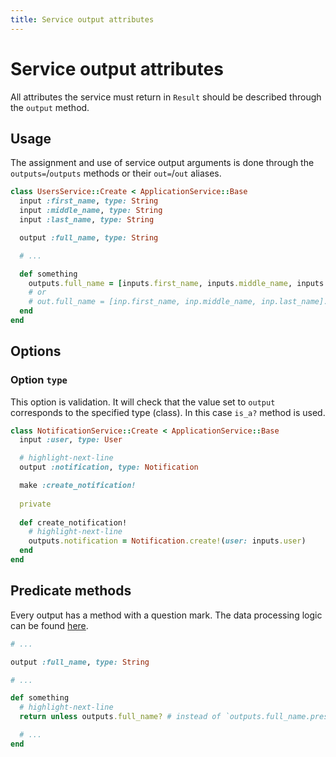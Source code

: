 ```yaml
---
title: Service output attributes
---
```


# Service output attributes

All attributes the service must return in `Result` should be described through the `output` method.

## Usage

The assignment and use of service output arguments is done through the `outputs=`/`outputs` methods or their `out=`/`out` aliases.

```ruby
class UsersService::Create < ApplicationService::Base
  input :first_name, type: String
  input :middle_name, type: String
  input :last_name, type: String

  output :full_name, type: String

  # ...

  def something
    outputs.full_name = [inputs.first_name, inputs.middle_name, inputs.last_name].compact.join(" ")
    # or
    # out.full_name = [inp.first_name, inp.middle_name, inp.last_name].compact.join(" ")
  end
end
```

## Options

### Option `type`

This option is validation.
It will check that the value set to `output` corresponds to the specified type (class).
In this case `is_a?` method is used.

```ruby
class NotificationService::Create < ApplicationService::Base
  input :user, type: User

  # highlight-next-line
  output :notification, type: Notification

  make :create_notification!
  
  private
  
  def create_notification!
    # highlight-next-line
    outputs.notification = Notification.create!(user: inputs.user)
  end
end
```

## Predicate methods

Every output has a method with a question mark.
The data processing logic can be found [here](https://github.com/servactory/servactory/blob/main/lib/servactory/utils.rb#L39-L52).

```ruby
# ...

output :full_name, type: String

# ...

def something
  # highlight-next-line
  return unless outputs.full_name? # instead of `outputs.full_name.present?`

  # ...
end
```
